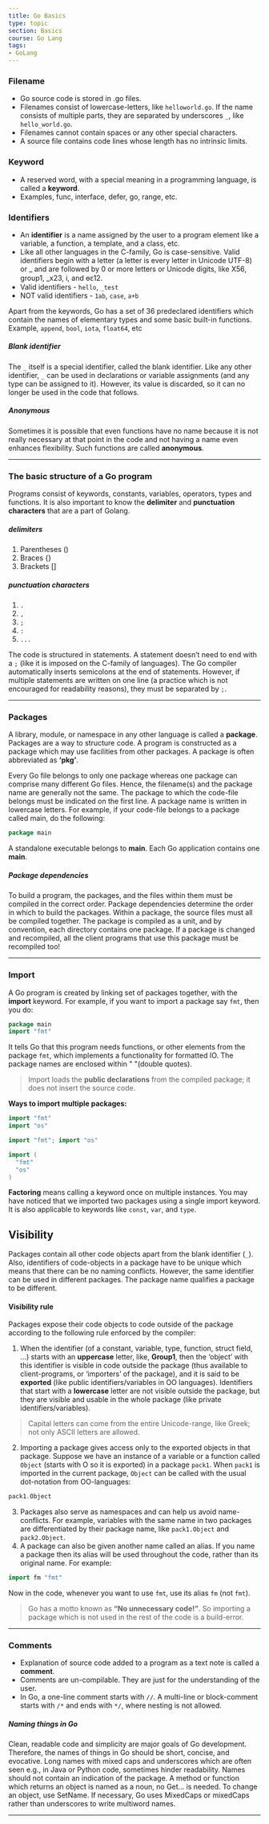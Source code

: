 ```yaml
---
title: Go Basics
type: topic
section: Basics
course: Go Lang
tags:
- GoLang
---
```

### Filename
- Go source code is stored in .go files.
- Filenames consist of lowercase-letters, like `helloworld.go`. If the name consists of multiple parts, they are separated by underscores `_`, like `hello_world.go`.
- Filenames cannot contain spaces or any other special characters.
- A source file contains code lines whose length has no intrinsic limits.

### Keyword
- A reserved word, with a special meaning in a programming language, is called a **keyword**.
- Examples, func, interface, defer, go, range, etc.

### Identifiers
- An **identifier** is a name assigned by the user to a program element like a variable, a function, a template, and a class, etc.
- Like all other languages in the C-family, Go is case-sensitive. Valid identifiers begin with a letter (a letter is every letter in Unicode UTF-8) or _ and are followed by 0 or more letters or Unicode digits, like X56, group1, _x23, i, and өԑ12.
- Valid identifiers - `hello`, `_test`
- NOT valid identifiers - `1ab`, `case`, `a+b`

Apart from the keywords, Go has a set of 36 predeclared identifiers which contain the names of elementary types and some basic built-in functions. Example, `append`, `bool`, `iota`, `float64`, etc

##### Blank identifier
The `_` itself is a special identifier, called the blank identifier. Like any other identifier, `_` can be used in declarations or variable assignments (and any type can be assigned to it). However, its value is discarded, so it can no longer be used in the code that follows.

##### Anonymous
Sometimes it is possible that even functions have no name because it is not really necessary at that point in the code and not having a name even enhances flexibility. Such functions are called **anonymous**.

---
### The basic structure of a Go program
Programs consist of keywords, constants, variables, operators, types and functions. It is also important to know the **delimiter** and **punctuation characters** that are a part of Golang.

##### delimiters
1. Parentheses ()
2. Braces {}
3. Brackets []

##### punctuation characters
1. `.`
2. `,`
3. `;`
4. `:`
5. `...`

The code is structured in statements. A statement doesn’t need to end with a `;` (like it is imposed on the C-family of languages). The Go compiler automatically inserts semicolons at the end of statements. However, if multiple statements are written on one line (a practice which is not encouraged for readability reasons), they must be separated by `;`.

---
### Packages
A library, module, or namespace in any other language is called a **package**. Packages are a way to structure code. A program is constructed as a package which may use facilities from other packages. A package is often abbreviated as **‘pkg’**.

Every Go file belongs to only one package whereas one package can comprise many different Go files. Hence, the filename(s) and the package name are generally not the same. The package to which the code-file belongs must be indicated on the first line. A package name is written in lowercase letters. For example, if your code-file belongs to a package called main, do the following:
```go
package main
```
A standalone executable belongs to **main**. Each Go application contains one **main**.

##### Package dependencies
To build a program, the packages, and the files within them must be compiled in the correct order. Package dependencies determine the order in which to build the packages. Within a package, the source files must all be compiled together. The package is compiled as a unit, and by convention, each directory contains one package. If a package is changed and recompiled, all the client programs that use this package must be recompiled too!

---
### Import
A Go program is created by linking set of packages together, with the **import** keyword. For example, if you want to import a package say `fmt`, then you do:
```go
package main
import "fmt"
```

It tells Go that this program needs functions, or other elements from the package `fmt`, which implements a functionality for formatted IO. The package names are enclosed within " "(double quotes).

> Import loads the **public declarations** from the compiled package; it does not insert the source code.

**Ways to import multiple packages:**
```go
import "fmt"
import "os"
```
```go
import "fmt"; import "os"
```
```go
import (
  "fmt"
  "os"
)
```

**Factoring** means calling a keyword once on multiple instances. You may have noticed that we imported two packages using a single import keyword. It is also applicable to keywords like `const`, `var`, and `type`.

## Visibility
Packages contain all other code objects apart from the blank identifier (`_`). Also, identifiers of code-objects in a package have to be unique which means that there can be no naming conflicts. However, the same identifier can be used in different packages. The package name qualifies a package to be different.

#### Visibility rule
Packages expose their code objects to code outside of the package according to the following rule enforced by the compiler:
1. When the identifier (of a constant, variable, type, function, struct field, …) starts with an **uppercase** letter, like, **Group1**, then the ‘object’ with this identifier is visible in code outside the package (thus available to client-programs, or ‘importers’ of the package), and it is said to be **exported** (like public identifiers/variables in OO languages). Identifiers that start with a **lowercase** letter are not visible outside the package, but they are visible and usable in the whole package (like private identifiers/variables).
> Capital letters can come from the entire Unicode-range, like Greek; not only ASCII letters are allowed.
2. Importing a package gives access only to the exported objects in that package. Suppose we have an instance of a variable or a function called `Object` (starts with O so it is exported) in a package `pack1`. When `pack1` is imported in the current package, `Object` can be called with the usual dot-notation from OO-languages:
```go
pack1.Object
```
3. Packages also serve as namespaces and can help us avoid name-conflicts. For example, variables with the same name in two packages are differentiated by their package name, like `pack1.Object` and `pack2.Object`.
4. A package can also be given another name called an alias. If you name a package then its alias will be used throughout the code, rather than its original name. For example:
```go
import fm "fmt"
```
Now in the code, whenever you want to use `fmt`, use its alias `fm` (not `fmt`).

> Go has a motto known as **“No unnecessary code!”**. So importing a package which is not used in the rest of the code is a build-error.

---
### Comments
- Explanation of source code added to a program as a text note is called a **comment**. 
- Comments are un-compilable. They are just for the understanding of the user.
- In Go, a one-line comment starts with `//`. A multi-line or block-comment starts with `/*` and ends with `*/`, where nesting is not allowed.

##### Naming things in Go
Clean, readable code and simplicity are major goals of Go development. Therefore, the names of things in Go should be short, concise, and evocative. Long names with mixed caps and underscores which are often seen e.g., in Java or Python code, sometimes hinder readability. Names should not contain an indication of the package. A method or function which returns an object is named as a noun, no Get… is needed. To change an object, use SetName. If necessary, Go uses MixedCaps or mixedCaps rather than underscores to write multiword names.

---